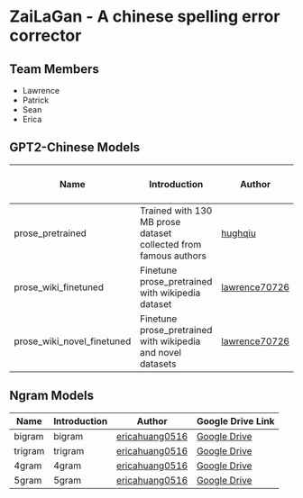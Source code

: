 # ZaiLaGan - A chinese spelling error corrector

## Team Members
- Lawrence
- Patrick
- Sean
- Erica

## GPT2-Chinese Models
| Name | Introduction | Author | Google Drive Link |
| ------------ | ------------ | ------------ | ------------ |
| prose_pretrained | Trained with 130 MB prose dataset collected from famous authors | [hughqiu](https://github.com/hughqiu "hughqiu") | [Google Drive](https://drive.google.com/file/d/1EYWukXBIR8bUEzLQhYqjTfOh-HAtExXS/view?usp=sharing) |
| prose_wiki_finetuned | Finetune prose_pretrained with wikipedia dataset | [lawrence70726](https://github.com/lawrence70726) | [Google Drive](https://drive.google.com/file/d/1n4xR3jCZO-BBA2_ZuN_IXTIGucx6xuLg/view?usp=sharing) |
| prose_wiki_novel_finetuned | Finetune prose_pretrained with wikipedia and novel datasets | [lawrence70726](https://github.com/lawrence70726) | [Google Drive](https://drive.google.com/file/d/1YyGRBQnriuOv-kTpaR9QcYfuqG1hQ0h0/view?usp=sharing) |


## Ngram Models
| Name | Introduction | Author | Google Drive Link |
| ------------ | ------------ | ------------ | ------------ |
| bigram | bigram | [ericahuang0516](https://github.com/ericahuang0516) | [Google Drive](https://drive.google.com/file/d/1kLe5WidWVjGRkuXwKACVp2lIDYvu7805/view?usp=sharing) |
| trigram | trigram | [ericahuang0516](https://github.com/ericahuang0516) | [Google Drive](https://drive.google.com/file/d/1vu3bBauvFzPVCxRCnnJuRXZ-TCh2l6my/view?usp=sharing) |
| 4gram | 4gram | [ericahuang0516](https://github.com/ericahuang0516) | [Google Drive](https://drive.google.com/file/d/1YyGRBQnriuOv-kTpaR9QcYfuqG1hQ0h0/view?usp=sharing) |
| 5gram | 5gram | [ericahuang0516](https://github.com/ericahuang0516) | [Google Drive](https://drive.google.com/file/d/1YyGRBQnriuOv-kTpaR9QcYfuqG1hQ0h0/view?usp=sharing) |
